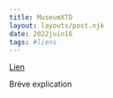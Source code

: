 ```yaml
---
title: MuseumXTD
layout: layouts/post.njk
date: 2022juin16
tags: #liens
---
```


[Lien](https://muse.stream/fr/)

Brève explication